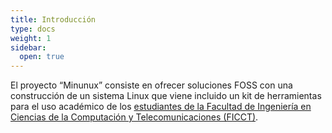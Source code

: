 ```yaml
---
title: Introducción
type: docs
weight: 1
sidebar:
  open: true
---
```


El proyecto “Minunux” consiste en ofrecer soluciones FOSS con una construcción de un sistema Linux 
que viene incluido un kit de herramientas para el uso académico de los [estudiantes de la Facultad de Ingeniería en Ciencias de la Computación y Telecomunicaciones (FICCT)](https://www.uagrm.edu.bo/facultades/ficct).
